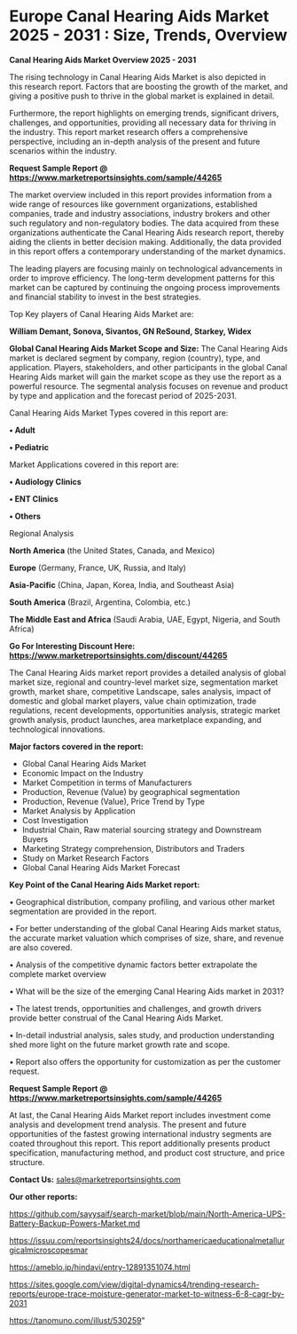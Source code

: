 # Europe Canal Hearing Aids Market 2025 - 2031 : Size, Trends, Overview

<Strong> Canal Hearing Aids Market Overview 2025 - 2031</strong>

The rising technology in Canal Hearing Aids Market is also depicted in this research report. Factors that are boosting the growth of the market, and giving a positive push to thrive in the global market is explained in detail.

Furthermore, the report highlights on emerging trends, significant drivers, challenges, and opportunities, providing all necessary data for thriving in the industry. This report market research offers a comprehensive perspective, including an in-depth analysis of the present and future scenarios within the industry.

<strong>Request Sample Report @ <a href=https://www.marketreportsinsights.com/sample/44265>https://www.marketreportsinsights.com/sample/44265</a></strong>

The market overview included in this report provides information from a wide range of resources like government organizations, established companies, trade and industry associations, industry brokers and other such regulatory and non-regulatory bodies. The data acquired from these organizations authenticate the Canal Hearing Aids research report, thereby aiding the clients in better decision making. Additionally, the data provided in this report offers a contemporary understanding of the market dynamics.

The leading players are focusing mainly on technological advancements in order to improve efficiency. The long-term development patterns for this market can be captured by continuing the ongoing process improvements and financial stability to invest in the best strategies.

Top Key players of Canal Hearing Aids Market are:

<strong>William Demant, Sonova, Sivantos, GN ReSound, Starkey, Widex</strong>

<strong><b>Global Canal Hearing Aids Market Scope and Size:</b></strong>
The Canal Hearing Aids market is declared segment by company, region (country), type, and application. Players, stakeholders, and other participants in the global Canal Hearing Aids market will gain the market scope as they use the report as a powerful resource. The segmental analysis focuses on revenue and product by type and application and the forecast period of 2025-2031.

Canal Hearing Aids Market Types covered in this report are:

<strong>•  Adult

•  Pediatric</strong>

Market Applications covered in this report are:

<strong>•  Audiology Clinics

•  ENT Clinics

•  Others</strong> 

Regional Analysis

<strong>North America</strong> (the United States, Canada, and Mexico)

<strong>Europe</strong> (Germany, France, UK, Russia, and Italy)

<strong>Asia-Pacific</strong> (China, Japan, Korea, India, and Southeast Asia)

<strong>South America</strong> (Brazil, Argentina, Colombia, etc.)

<strong>The Middle East and Africa</strong> (Saudi Arabia, UAE, Egypt, Nigeria, and South Africa)

<strong>Go For Interesting Discount Here: <a href=https://www.marketreportsinsights.com/discount/44265>https://www.marketreportsinsights.com/discount/44265</a></strong>

The Canal Hearing Aids market report provides a detailed analysis of global market size, regional and country-level market size, segmentation market growth, market share, competitive Landscape, sales analysis, impact of domestic and global market players, value chain optimization, trade regulations, recent developments, opportunities analysis, strategic market growth analysis, product launches, area marketplace expanding, and technological innovations.

<strong><b>Major factors covered in the report:</b></strong>
<ul>
  <li>Global Canal Hearing Aids Market </li>
  <li>Economic Impact on the Industry</li>
  <li>Market Competition in terms of Manufacturers</li>
  <li>Production, Revenue (Value) by geographical segmentation</li>
  <li>Production, Revenue (Value), Price Trend by Type</li>
  <li>Market Analysis by Application</li>
  <li>Cost Investigation</li>
  <li>Industrial Chain, Raw material sourcing strategy and Downstream Buyers</li>
  <li>Marketing Strategy comprehension, Distributors and Traders</li>
  <li>Study on Market Research Factors</li>
  <li>Global Canal Hearing Aids Market Forecast</li>
</ul>

<strong><b>Key Point of the Canal Hearing Aids Market report:</b></strong>

• Geographical distribution, company profiling, and various other market segmentation are provided in the report.

• For better understanding of the global Canal Hearing Aids market status, the accurate market valuation which comprises of size, share, and revenue are also covered.

• Analysis of the competitive dynamic factors better extrapolate the complete market overview

• What will be the size of the emerging Canal Hearing Aids market in 2031?

• The latest trends, opportunities and challenges, and growth drivers provide better construal of the Canal Hearing Aids Market.

• In-detail industrial analysis, sales study, and production understanding shed more light on the future market growth rate and scope.

• Report also offers the opportunity for customization as per the customer request.

<strong>Request Sample Report @ <a href=https://www.marketreportsinsights.com/sample/44265>https://www.marketreportsinsights.com/sample/44265</a></strong>

At last, the Canal Hearing Aids Market report includes investment come analysis and development trend analysis. The present and future opportunities of the fastest growing international industry segments are coated throughout this report. This report additionally presents product specification, manufacturing method, and product cost structure, and price structure.

<strong>Contact Us:</strong>
sales@marketreportsinsights.com

<strong>Our other reports:</strong>

<a href=https://github.com/sayysaif/search-market/blob/main/North-America-UPS-Battery-Backup-Powers-Market.md>https://github.com/sayysaif/search-market/blob/main/North-America-UPS-Battery-Backup-Powers-Market.md</a>

<a href=https://issuu.com/reportsinsights24/docs/northamericaeducationalmetallurgicalmicroscopesmar>https://issuu.com/reportsinsights24/docs/northamericaeducationalmetallurgicalmicroscopesmar</a>

<a href=https://ameblo.jp/hindavi/entry-12891351074.html>https://ameblo.jp/hindavi/entry-12891351074.html</a>

<a href=https://sites.google.com/view/digital-dynamics4/trending-research-reports/europe-trace-moisture-generator-market-to-witness-6-8-cagr-by-2031>https://sites.google.com/view/digital-dynamics4/trending-research-reports/europe-trace-moisture-generator-market-to-witness-6-8-cagr-by-2031</a>

<a href=https://tanomuno.com/illust/530259>https://tanomuno.com/illust/530259</a>"
